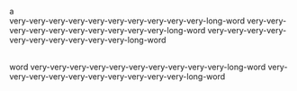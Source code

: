 a  
 very-very-very-very-very-very-very-very-very-very-long-word very-very-very-very-very-very-very-very-very-very-long-word very-very-very-very-very-very-very-very-very-very-long-word

\
word very-very-very-very-very-very-very-very-very-very-long-word very-very-very-very-very-very-very-very-very-very-long-word
